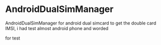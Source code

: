 # AndroidDualSimManager
AndroidDualSimManager for android dual simcard to get the double card IMSI, i had test almost android phone and worded 

for test
